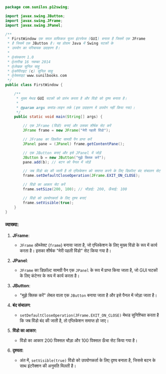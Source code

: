 
```java
package com.sunilos.p12swing;

import javax.swing.JButton;
import javax.swing.JFrame;
import javax.swing.JPanel;

/**
 * FirstWindow एक सरल ग्राफिकल यूजर इंटरफेस (GUI) बनाता है जिसमें एक JFrame 
 * है जिसमें एक JButton है। यह प्रोग्राम Java में Swing घटकों के 
 * उपयोग का परिचायक उदाहरण है।
 * 
 * @संस्करण 1.0
 * @तारीख 16 नवम्बर 2014
 * @लेखक सुनिल साहू
 * @कॉपीराइट (c) सुनिल साहू
 * @वेबसाइट www.sunilbooks.com
 */
public class FirstWindow {

    /**
     * मुख्य मेथड GUI घटकों को प्रारंभ करता है और विंडो को दृश्य बनाता है।
     * 
     * @param args कमांड-लाइन तर्क (इस उदाहरण में उपयोग नहीं किया गया)।
     */
    public static void main(String[] args) {

        // एक JFrame (विंडो) बनाएं और उसका शीर्षक सेट करें
        JFrame frame = new JFrame("मेरी पहली विंडो");

        // JFrame का डिफ़ॉल्ट सामग्री पैन प्राप्त करें
        JPanel pane = (JPanel) frame.getContentPane();

        // एक JButton बनाएं और इसे JPanel में जोड़ें
        JButton b = new JButton("मुझे क्लिक करें");
        pane.add(b); // बटन को पैनल में जोड़ें

        // जब विंडो बंद की जाती है तो एप्लिकेशन को समाप्त करने के लिए डिफ़ॉल्ट बंद संचालन सेट करें
        frame.setDefaultCloseOperation(JFrame.EXIT_ON_CLOSE); 

        // विंडो का आकार सेट करें
        frame.setSize(200, 100); // चौड़ाई: 200, ऊँचाई: 100

        // विंडो को उपयोगकर्ता के लिए दृश्य बनाएं
        frame.setVisible(true);
    }
}
```

### व्याख्या:
1. **JFrame**:
   - `JFrame` ऑब्जेक्ट (`frame`) बनाया जाता है, जो एप्लिकेशन के लिए मुख्य विंडो के रूप में कार्य करता है। इसका शीर्षक "मेरी पहली विंडो" सेट किया गया है।

2. **JPanel**:
   - `JFrame` का डिफ़ॉल्ट सामग्री पैन एक `JPanel` के रूप में प्राप्त किया जाता है, जो GUI घटकों के लिए कंटेनर के रूप में कार्य करता है।

3. **JButton**:
   - "मुझे क्लिक करें" लेबल वाला एक `JButton` बनाया जाता है और इसे पैनल में जोड़ा जाता है।

4. **बंद संचालन**:
   - `setDefaultCloseOperation(JFrame.EXIT_ON_CLOSE)` मेथड सुनिश्चित करता है कि जब विंडो बंद की जाती है, तो एप्लिकेशन समाप्त हो जाए।

5. **विंडो का आकार**:
   - विंडो का आकार 200 पिक्सल चौड़ा और 100 पिक्सल ऊँचा सेट किया गया है।

6. **दृश्यता**:
   - अंत में, `setVisible(true)` विंडो को उपयोगकर्ता के लिए दृश्य बनाता है, जिससे बटन के साथ इंटरैक्शन की अनुमति मिलती है।
